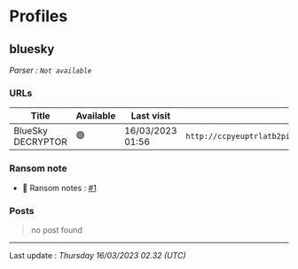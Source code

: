 # Profiles

## **bluesky**


_Parser : `Not available`_

### URLs
| Title | Available | Last visit | fqdn | Screenshot 
|---|---|---|---|---|
| BlueSky DECRYPTOR | 🟢 | 16/03/2023 01:56 | `http://ccpyeuptrlatb2piua4ukhnhi7lrxgerrcrj4p2b5uhbzqm2xgdjaqid.onion` | <a href="https://www.ransomware.live/screenshots/ccpyeuptrlatb2piua4ukhnhi7lrxgerrcrj4p2b5uhbzqm2xgdjaqid-onion.png" target=_blank>📸</a> | 


### Ransom note
* 📝 Ransom notes :  <a href="/ransomware_notes/bluesky/bluesky.txt" target=_blank>#1</a> 

### Posts

> no post found


 --- 


Last update : _Thursday 16/03/2023 02.32 (UTC)_
